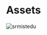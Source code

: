 # Assets


![srmistedu](https://github.com/user-attachments/assets/810d59d0-a790-4f89-b172-e5efd7aee9a7)

